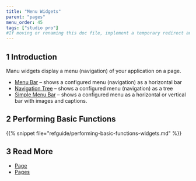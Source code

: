 ```yaml
---
title: "Menu Widgets"
parent: "pages"
menu_order: 45
tags: ["studio pro"]
#If moving or renaming this doc file, implement a temporary redirect and let the respective team know they should update the URL in the product. See Mapping to Products for more details.
---
```


## 1 Introduction

Manu widgets display a menu (navigation) of your application on a page.

*   [Menu Bar](menu-bar) – shows a configured menu (navigation) as a horizontal bar
*   [Navigation Tree](navigation-tree) – shows a configured menu (navigation) as a tree
*   [Simple Menu Bar](simple-menu-bar) – shows a configured menu as a horizontal or vertical bar with images and captions. 

## 2 Performing Basic Functions

{{% snippet file="refguide/performing-basic-functions-widgets.md" %}}

## 3 Read More

* [Page](page)
* [Pages](pages)